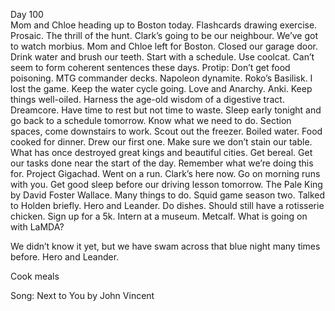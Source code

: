 Day 100  
Mom and Chloe heading up to Boston today. Flashcards drawing exercise. Prosaic. The thrill of the hunt. Clark’s going to be our neighbour. We’ve got to watch morbius. Mom and Chloe left for Boston. Closed our garage door. Drink water and brush our teeth. Start with a schedule. Use coolcat. Can’t seem to form coherent sentences these days. Protip: Don’t get food poisoning. MTG commander decks. Napoleon dynamite. Roko’s Basilisk. I lost the game. Keep the water cycle going. Love and Anarchy. Anki. Keep things well-oiled. Harness the age-old wisdom of a digestive tract. Dreamcore. Have time to rest but not time to waste. Sleep early tonight and go back to a schedule tomorrow. Know what we need to do. Section spaces, come downstairs to work. Scout out the freezer. Boiled water. Food cooked for dinner. Drew our first one. Make sure we don’t stain our table. What has once destroyed great kings and beautiful cities. Get bereal. Get our tasks done near the start of the day. Remember what we’re doing this for. Project Gigachad. Went on a run. Clark’s here now. Go on morning runs with you. Get good sleep before our driving lesson tomorrow. The Pale King by David Foster Wallace. Many things to do. Squid game season two. Talked to Holden briefly. Hero and Leander. Do dishes. Should still have a rotisserie chicken. Sign up for a 5k. Intern at a museum. Metcalf. What is going on with LaMDA?

We didn’t know it yet, but we have swam across that blue night many times before. Hero and Leander. 

Cook meals

Song: Next to You by John Vincent